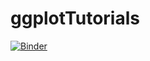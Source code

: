 # ggplotTutorials
[![Binder](https://mybinder.org/badge_logo.svg)](https://mybinder.org/v2/gh/ErinBorbee/ggplotTutorials/HEAD)
